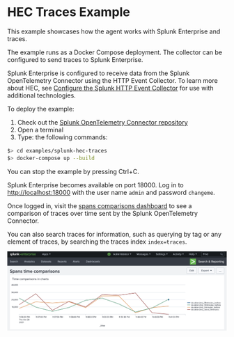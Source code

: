# HEC Traces Example

This example showcases how the agent works with Splunk Enterprise and traces.

The example runs as a Docker Compose deployment. The collector can be configured to send traces to Splunk Enterprise.

Splunk Enterprise is configured to receive data from the Splunk OpenTelemetry Connector using the HTTP Event Collector. To learn more about HEC, see [Configure the Splunk HTTP Event Collector](https://dev.splunk.com/enterprise/docs/dataapps/httpeventcollector/) for use with additional technologies.

To deploy the example:
1. Check out the [Splunk OpenTelemetry Connector repository](https://github.com/signalfx/splunk-otel-collector)
2. Open a terminal
3. Type: the following commands:
```bash
$> cd examples/splunk-hec-traces
$> docker-compose up --build
```
You can stop the example by pressing Ctrl+C.

Splunk Enterprise becomes available on port 18000. Log in to [http://localhost:18000](http://localhost:18000) with the user name `admin` and password `changeme`.

Once logged in, visit the [spans comparisons dashboard](http://localhost:18000/en-US/app/search/spans_time_comparisons) to see a comparison of traces over time sent by the Splunk OpenTelemetry Connector.

You can also search traces for information, such as querying by tag or any element of traces, by searching the traces index `index=traces`.

![Traces dashboard](traces_comparison_dashboard.png)